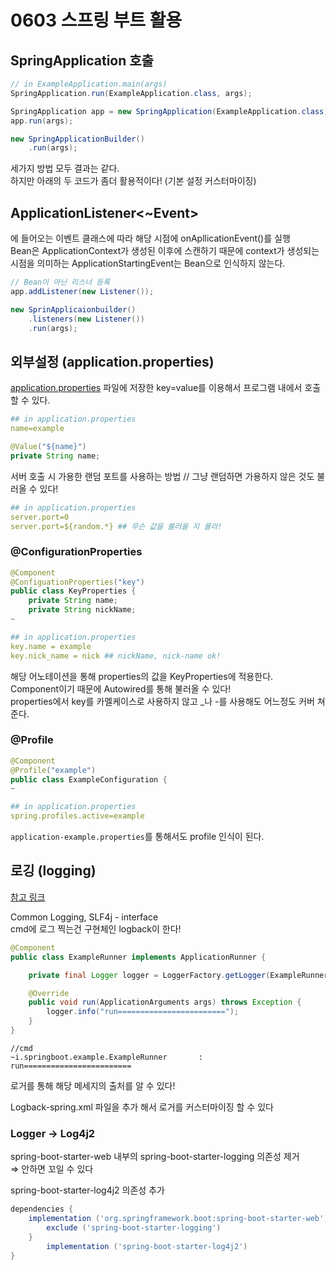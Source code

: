 # 0603 스프링 부트 활용

## SpringApplication 호출

```java
// in ExampleApplication.main(args)
SpringApplication.run(ExampleApplication.class, args);

SpringApplication app = new SpringApplication(ExampleApplication.class);
app.run(args);

new SpringApplicationBuilder()
	.run(args);
```

세가지 방법 모두 결과는 같다.  
하지만 아래의 두 코드가 좀더 활용적이다! (기본 설정 커스터마이징)

## ApplicationListener<~Event>

<Event>에 들어오는 이벤트 클래스에 따라 해당 시점에 onApllicationEvent()를 실행  
Bean은 ApplicationContext가 생성된 이후에 스캔하기 때문에 context가 생성되는 시점을 의미하는 ApplicationStartingEvent는 Bean으로 인식하지 않는다.

```java
// Bean이 아닌 리스너 등록
app.addListener(new Listener());

new SprinApplicaionbuilder()
	.listeners(new Listener())
	.run(args);
```

## 외부설정 (application.properties)

[application.properties](http://application.properties) 파일에 저장한 key=value를 이용해서 프로그램 내에서 호출할 수 있다.

```yaml
## in application.properties
name=example
```

```java
@Value("${name}")
private String name;
```

서버 호출 시 가용한 랜덤 포트를 사용하는 방법 // 그냥 랜덤하면 가용하지 않은 것도 불러올 수 있다!

```yaml
## in application.properties
server.port=0
server.port=${random.*} ## 무슨 값을 불러올 지 몰라!
```

### @ConfigurationProperties

```java
@Component
@ConfiguationProperties("key")
public class KeyProperties {
	private String name;
	private String nickName;
~
```

```yaml
## in application.properties
key.name = example
key.nick_name = nick ## nickName, nick-name ok!
```

해당 어노테이션을 통해 properties의 값을 KeyProperties에 적용한다.  
Component이기 때문에 Autowired를 통해 불러올 수 있다!  
properties에서 key를 카멜케이스로 사용하지 않고 _나 -를 사용해도 어느정도 커버 쳐준다.

### @Profile

```java
@Component
@Profile("example")
public class ExampleConfiguration {
~
```

```yaml
## in application.properties
spring.profiles.active=example
```

`application-example.properties`를 통해서도 profile 인식이 된다.

## 로깅 (logging)
[참고 링크](https://docs.spring.io/spring-boot/docs/current/reference/html/howto.html#howto-logging)

Common Logging, SLF4j - interface  
cmd에 로그 찍는건 구현체인 logback이 한다!

```java
@Component
public class ExampleRunner implements ApplicationRunner {

    private final Logger logger = LoggerFactory.getLogger(ExampleRunner.class);

    @Override
    public void run(ApplicationArguments args) throws Exception {
        logger.info("run========================");
    }
}
```

```
//cmd
~i.springboot.example.ExampleRunner       : run========================
```

로거를 통해 해당 메세지의 출처를 알 수 있다!

Logback-spring.xml 파일을 추가 해서 로거를 커스터마이징 할 수 있다

### Logger → Log4j2

spring-boot-starter-web 내부의 spring-boot-starter-logging 의존성 제거  
⇒ 안하면 꼬일 수 있다

spring-boot-starter-log4j2 의존성 추가

```groovy
dependencies {
    implementation ('org.springframework.boot:spring-boot-starter-web') {
        exclude ('spring-boot-starter-logging')
    }
		implementation ('spring-boot-starter-log4j2')
}
```
